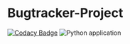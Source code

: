 # Bugtracker-Project
[![Codacy Badge](https://api.codacy.com/project/badge/Grade/027cbc0adc1247f3a1f7649719e1d288)](https://app.codacy.com/manual/SadnessPWNZ/Bugtracker-Project?utm_source=github.com&utm_medium=referral&utm_content=SadnessPWNZ/Bugtracker-Project&utm_campaign=Badge_Grade_Dashboard)
![Python application](https://github.com/SadnessPWNZ/Bugtracker-Project/workflows/Python%20application/badge.svg)
